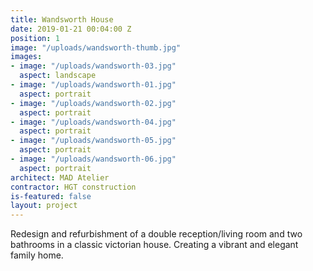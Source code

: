 ```yaml
---
title: Wandsworth House
date: 2019-01-21 00:04:00 Z
position: 1
image: "/uploads/wandsworth-thumb.jpg"
images:
- image: "/uploads/wandsworth-03.jpg"
  aspect: landscape
- image: "/uploads/wandsworth-01.jpg"
  aspect: portrait
- image: "/uploads/wandsworth-02.jpg"
  aspect: portrait
- image: "/uploads/wandsworth-04.jpg"
  aspect: portrait
- image: "/uploads/wandsworth-05.jpg"
  aspect: portrait
- image: "/uploads/wandsworth-06.jpg"
  aspect: portrait
architect: MAD Atelier
contractor: HGT construction
is-featured: false
layout: project
---
```


Redesign and refurbishment of a double reception/living room and two bathrooms in a classic victorian house. Creating a vibrant and elegant family home.